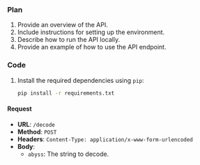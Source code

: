 ### Plan
1. Provide an overview of the API.
2. Include instructions for setting up the environment.
3. Describe how to run the API locally.
4. Provide an example of how to use the API endpoint.

### Code

1. Install the required dependencies using `pip`:

    ```sh
    pip install -r requirements.txt
    ```

#### Request

- **URL**: `/decode`
- **Method**: `POST`
- **Headers**: `Content-Type: application/x-www-form-urlencoded`
- **Body**:
    - `abyss`: The string to decode.
